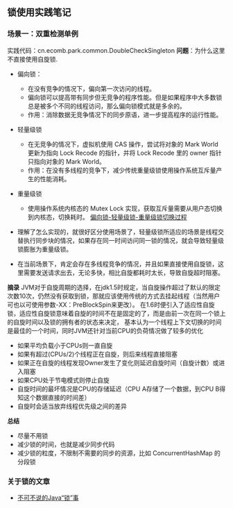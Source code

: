 ## 锁使用实践笔记

### 场景一：双重检测单例
实践代码：cn.ecomb.park.common.DoubleCheckSingleton
**问题**：为什么这里不直接使用自旋锁.

- 偏向锁：
    - 在没有竞争的情况下，偏向第一次访问的线程。
    - 偏向锁可以提高带有同步但无竞争的程序性能。但是如果程序中大多数锁总是被多个不同的线程访问，那么偏向锁模式就是多余的。
    - 作用：消除数据无竞争情况下的同步原语，进一步提高程序的运行性能。
- 轻量级锁
    - 在无竞争的情况下，虚拟机使用 CAS 操作，尝试将对象的 Mark World 更新为指向 Lock Recode 的指针，并将 Lock Recode 里的 owner 指针只指向对象的 Mark World。
    - 作用：在没有多线程的竞争下，减少传统重量级锁使用操作系统互斥量产生的性能消耗。
- 重量级锁
    - 使用操作系统内核态的 Mutex Lock 实现，获取互斥量需要从用户态切换到内核态，切换耗时。
[偏向锁-轻量级锁-重量级锁切换过程](./images/偏向锁-轻量级锁-重量级锁切换过程.png)

- 理解了怎么实现的，就很好区分使用场景了，轻量级锁所适应的场景是线程交替执行同步块的情况，如果存在同一时间访问同一锁的情况，就会导致轻量级锁膨胀为重量级锁。
- 在当前场景下，肯定会存在多线程竞争的情况，并且如果直接使用自旋锁，这里需要发送请求出去，无论多快，相比自旋都耗时太长，导致自旋超时阻塞。

**摘录**
JVM对于自旋周期的选择，在jdk1.5时规定，当自旋操作超过了默认的限定次数10次，仍然没有获取到锁，那就应该使用传统的方式去挂起线程（当然用户可也以可使用参数-XX：PreBlockSpin来更改）。
在1.6时便引入了适应性自旋锁，适应性自旋锁意味着自旋的时间不在是固定的了，而是由前一次在同一个锁上的自旋时间以及锁的拥有者的状态来决定，
基本认为一个线程上下文切换的时间是最佳的一个时间，同时JVM还针对当前CPU的负荷情况做了较多的优化
- 如果平均负载小于CPUs则一直自旋
- 如果有超过(CPUs/2)个线程正在自旋，则后来线程直接阻塞
- 如果正在自旋的线程发现Owner发生了变化则延迟自旋时间（自旋计数）或进入阻塞
- 如果CPU处于节电模式则停止自旋
- 自旋时间的最坏情况是CPU的存储延迟（CPU A存储了一个数据，到CPU B得知这个数据直接的时间差）
- 自旋时会适当放弃线程优先级之间的差异

**总结**
- 尽量不用锁
- 减少锁的时间，也就是减少同步代码
- 减少锁的粒度，不限制不需要的同步的资源，比如 ConcurrentHashMap 的分段锁



### 关于锁的文章
- [不可不说的Java“锁”事](https://tech.meituan.com/2018/11/15/java-lock.html)